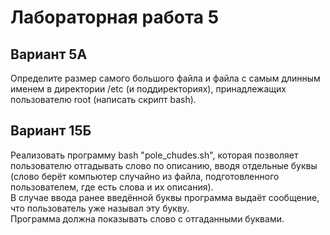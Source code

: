 # Лабораторная работа 5
## Вариант 5А

Определите размер самого большого файла и файла с самым длинным именем в директории /etc (и поддиректориях), принадлежащих пользователю root (написать скрипт bash).

## Вариант 15Б

Реализовать программу bash "pole\_chudes.sh", которая позволяет пользователю отгадывать слово по описанию, вводя отдельные буквы (слово берёт компьютер случайно из файла, подготовленного пользователем, где есть слова и их описания).  
В случае ввода ранее введённой буквы программа выдаёт сообщение, что пользователь уже называл эту букву.  
Программа должна показывать слово с отгаданными буквами.
